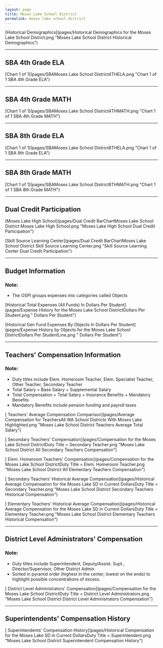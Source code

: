 ```yaml
---
layout: page
title: Moses Lake School District
permalink: moses lake school district
---
```



[Historical Demographics](pages/Historical Demographics for the Moses Lake School District.png "Moses Lake School District Historical Demographics")

___

## SBA 4th Grade ELA

[Chart 1 of 1](pages/SBAMoses Lake School District4THELA.png "Chart 1 of 1 SBA 4th Grade ELA")


___

## SBA 4th Grade MATH

[Chart 1 of 1](pages/SBAMoses Lake School District4THMATH.png "Chart 1 of 1 SBA 4th Grade MATH")


___

## SBA 8th Grade ELA

[Chart 1 of 1](pages/SBAMoses Lake School District8THELA.png "Chart 1 of 1 SBA 8th Grade ELA")


___

## SBA 8th Grade MATH

[Chart 1 of 1](pages/SBAMoses Lake School District8THMATH.png "Chart 1 of 1 SBA 8th Grade MATH")


___

## Dual Credit Participation

[Moses Lake High School](pages/Dual Credit BarChartMoses Lake School District Moses Lake High School.png "Moses Lake High School Dual Credit Participation")

[Skill Source Learning Center](pages/Dual Credit BarChartMoses Lake School District Skill Source Learning Center.png "Skill Source Learning Center Dual Credit Participation")


___

## Budget Information
### Note:
- The OSPI groups expenses into categories called Objects

[Historical Total Expenses (All Funds) In Dollars Per Student](pages/Expense History for the Moses Lake School DistrictDollars Per Student.png " Dollars Per Student")

[Historical Gen Fund Expenses By Objects In Dollars Per Student](pages/Expense History by Objects for the Moses Lake School DistrictDollars Per StudentLine.png " Dollars Per Student")


___

## Teachers' Compensation Information
### Note:
- Duty titles include Elem. Homeroom Teacher, Elem. Specialist Teacher, Other Teacher, Secondary Teacher
- Total Salary = Base Salary + Supplemental Salary
- Total Compensation = Total Salary + Insurance Benefits + Mandatory Benefits
- Mandatory Benefits include pension funding and payroll taxes

[ Teachers' Average Compensation Comparison](pages/Average Compensation for TeachersAll WA School Districts With Moses Lake Highlighted.png "Moses Lake School District Teachers Average Total Salary")

[ Secondary Teachers' Compensation](pages/Compensation for the Moses Lake School DistrictDuty Title = Secondary Teacher.png "Moses Lake School District All Secondary Teachers Compensation")

[ Elem. Homeroom Teachers' Compensation](pages/Compensation for the Moses Lake School DistrictDuty Title = Elem. Homeroom Teacher.png "Moses Lake School District All Elementary Teachers Compensation")

[ Secondary Teachers' Historical Average Compensation](pages/Historical Average Compensation for the Moses Lake SD in Current DollarsDuty Title = Secondary Teacher.png "Moses Lake School District Secondary Teachers Historical Compensation")

[ Elementary Teachers' Historical Average Compensation](pages/Historical Average Compensation for the Moses Lake SD in Current DollarsDuty Title = Elementary Teacher.png "Moses Lake School District Elementary Teachers Historical Compensation")


___

## District Level Administrators' Compensation

### Note:
- Duty titles include Superintendent, Deputy/Assist. Supt., Director/Supervisor, Other District Admin.
- Sorted in pyramid order (highest in the center, lowest on the ends) to highlight possible concentrations of excess.

[ District Level Administrators' Compensation](pages/Compensation for the Moses Lake School DistrictDuty Title = District Level Administrators.png "Moses Lake School District District Level Administrators Compensation")


___

## Superintendents' Compensation History

[ Superintendents' Compensation History](pages/Historical Compensation for the Moses Lake SD in Current DollarsDuty Title = Superintendent.png "Moses Lake School District Superintendent Compensation History")

